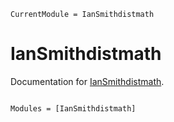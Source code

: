 ```@meta
CurrentModule = IanSmithdistmath
```

# IanSmithdistmath

Documentation for [IanSmithdistmath](https://github.com/dmbates/IanSmithdistmath.jl).

```@index
```

```@autodocs
Modules = [IanSmithdistmath]
```
